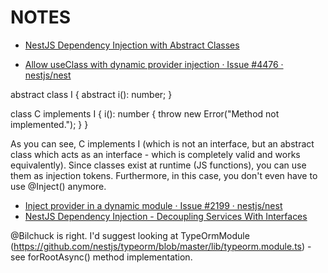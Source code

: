 # NOTES

- [NestJS Dependency Injection with Abstract Classes](https://dev.to/ef/nestjs-dependency-injection-with-abstract-classes-4g65)

- [Allow useClass with dynamic provider injection · Issue #4476 · nestjs/nest](https://github.com/nestjs/nest/issues/4476)

abstract class I {
  abstract i(): number;
}

class C implements I {
  i(): number {
    throw new Error("Method not implemented.");
  }
}

As you can see, C implements I (which is not an interface, but an abstract class which acts as an interface - which is completely valid and works equivalently). Since classes exist at runtime (JS functions), you can use them as injection tokens. Furthermore, in this case, you don't even have to use @Inject() anymore.

- [Inject provider in a dynamic module · Issue #2199 · nestjs/nest](https://github.com/nestjs/nest/issues/2199)
- [NestJS Dependency Injection - Decoupling Services With Interfaces](https://jasonwhite.xyz/posts/2020/10/20/nestjs-dependency-injection-decoupling-services-with-interfaces/)

@Bilchuck is right. I'd suggest looking at TypeOrmModule (https://github.com/nestjs/typeorm/blob/master/lib/typeorm.module.ts) - see forRootAsync() method implementation.
